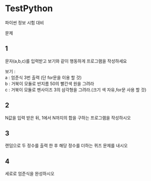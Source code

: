 # TestPython

파이썬 정보 시험 대비<br>


문제<br>

<h2>1</h2>



문자(a,b,c)를 입력받고 보기와 같이 행동하게 프로그램을 작성하세요

보기 : <br>
a : 엄준식 3번 출력 (단 for문을 이용 할 것)<br>
b : 거북이 모듈로 반지름 50의 빨간색 원을 그려라<br>
c : 거북이 모듈로 펜사이즈 3의 삼각형을 그려라.(크기 색 자유,for문 사용 할 것)<br>



<h2>2</h2>

N값을 입력 받은 뒤, 1에서 N까지의 합을 구하는 프로그램을 작성하시오


<h2>3</h2>

랜덤으로 두 정수를 출력 한 후 해당 정수를 더하는 퀴즈 문제를 내시오


<h2>4</h2>

세로로 엄준식을 완성하시오 
